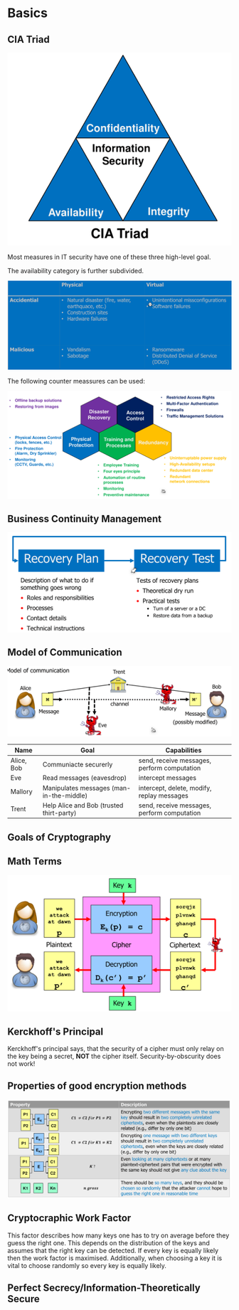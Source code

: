 # Basics

## CIA Triad

![image-20230220104121279](res/0_Basic/image-20230220104121279.png)

Most measures in IT security have one of these three high-level goal.

The availability category is further subdivided.

![image-20230220104329767](res/0_Basic/image-20230220104329767.png)

The following counter meassures can be used:

![image-20230220104549432](res/0_Basic/image-20230220104549432.png)

## Business Continuity Management

![image-20230220104409214](res/0_Basic/image-20230220104409214.png) 

## Model of Communication

![image-20230220110022152](res/0_Basic/image-20230220110022152.png)

| Name       | Goal                                     | Capabilities                                |
| ---------- | ---------------------------------------- | ------------------------------------------- |
| Alice, Bob | Communiacte securerly                    | send, receive messages, perform computation |
| Eve        | Read messages (eavesdrop)                | intercept messages                          |
| Mallory    | Manipulates messages (man-in-the-middle) | intercept, delete, modify, replay messages  |
| Trent      | Help Alice and Bob (trusted thirt-party) | send, receive messages, perform computation |

## Goals of Cryptography

## Math Terms

![image-20230220110859299](res/0_Basic/image-20230220110859299.png)

## Kerckhoff's Principal

Kerckhoff's principal says, that the security of a cipher must only relay on the key being a secret, **NOT** the cipher itself. Security-by-obscurity does not work!

## Properties of good encryption methods

![image-20230220112015855](res/0_Basic/image-20230220112015855.png)

## Cryptocraphic Work Factor

This factor describes how many keys one has to try on average before they guess the right one. This depends on the distribution of the keys and assumes that the right key can be detected. If every key is equally likely then the work factor is maximised. Additionally, when choosing a key it is vital to choose randomly so every key is equally likely.

## Perfect Secrecy/Information-Theoretically Secure

